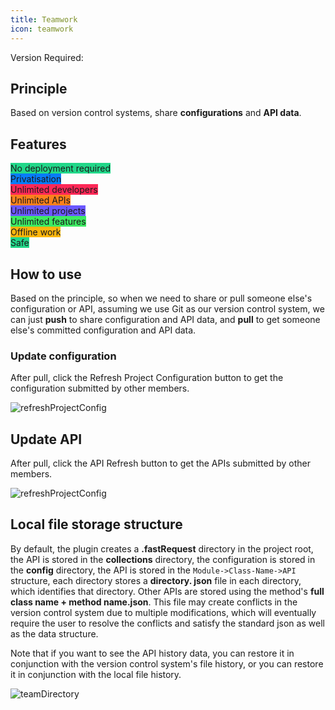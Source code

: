 ```yaml
---
title: Teamwork
icon: teamwork
---
```


Version Required: <Badge text="2023.1.3" type="error"/>

## Principle
Based on version control systems, share **configurations** and **API data**.

## Features
<span class="badge" style="vertical-align: middle;background: #21D789">No deployment required</span><br/>
<span class="badge" style="vertical-align: middle;background: #087CFA">Privatisation</span><br/>
<span class="badge" style="vertical-align: middle;background: #FE2857">Unlimited developers</span><br/>
<span class="badge" style="vertical-align: middle;background: #FC801D">Unlimited APIs</span><br/>
<span class="badge" style="vertical-align: middle;background: #6B57FF">Unlimited projects</span><br/>
<span class="badge" style="vertical-align: middle;background: #3DEA62">Unlimited features</span><br/>
<span class="badge" style="vertical-align: middle;background: #FDB60D">Offline work</span><br/>
<span class="badge" style="vertical-align: middle;background: #21D789">Safe</span><br/>

## How to use
Based on the principle, so when we need to share or pull someone else's configuration or API, assuming we use Git as our version control system, we can just **push** to share configuration and API data, and **pull** to get someone else's committed configuration and API data.

### Update configuration
After pull, click the Refresh Project Configuration button to get the configuration submitted by other members.

![refreshProjectConfig](/img/2023.1.3/refreshProjectConfig.png)

## Update API
After pull, click the API Refresh button to get the APIs submitted by other members.

![refreshProjectConfig](/img/2023.1.3/refreshAPI.png)

## Local file storage structure
By default, the plugin creates a **.fastRequest** directory in the project root, the API is stored in the **collections** directory, the configuration is stored in the **config** directory, the API is stored in the `Module->Class-Name->API` structure, each directory stores a **directory. json** file in each directory, which identifies that directory.
Other APIs are stored using the method's **full class name + method name.json**. This file may create conflicts in the version control system due to multiple modifications, which will eventually require the user to resolve the conflicts and satisfy the standard json as well as the data structure.

Note that if you want to see the API history data, you can restore it in conjunction with the version control system's file history, or you can restore it in conjunction with the local file history.

![teamDirectory](/img/2023.1.3/teamDirectory_en.png)